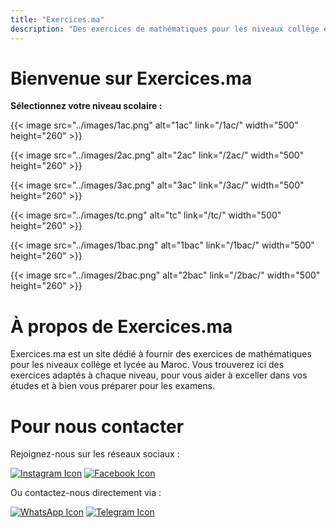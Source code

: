 ```yaml
---
title: "Exercices.ma"
description: "Des exercices de mathématiques pour les niveaux collège et lycée au Maroc."
---
```


# Bienvenue sur Exercices.ma

**Sélectionnez votre niveau scolaire :**

{{< image src="../images/1ac.png" alt="1ac" link="/1ac/" width="500" height="260" >}}

{{< image src="../images/2ac.png" alt="2ac" link="/2ac/" width="500" height="260" >}}

{{< image src="../images/3ac.png" alt="3ac" link="/3ac/" width="500" height="260" >}}

{{< image src="../images/tc.png" alt="tc" link="/tc/" width="500" height="260" >}}

{{< image src="../images/1bac.png" alt="1bac" link="/1bac/" width="500" height="260" >}}

{{< image src="../images/2bac.png" alt="2bac" link="/2bac/" width="500" height="260" >}}

# À propos de Exercices.ma

Exercices.ma est un site dédié à fournir des exercices de mathématiques pour les niveaux collège et lycée au Maroc. Vous trouverez ici des exercices adaptés à chaque niveau, pour vous aider à exceller dans vos études et à bien vous préparer pour les examens.

# Pour nous contacter

Rejoignez-nous sur les réseaux sociaux :

[![Instagram Icon](https://cdn-icons-png.flaticon.com/64/2111/2111463.png)](https://www.instagram.com/exercices.ma)
[![Facebook Icon](https://cdn-icons-png.flaticon.com/64/733/733547.png)]([https://www.facebook.com/exercices.ma](https://web.facebook.com/profile.php?id=61567250277720))

Ou contactez-nous directement via :

[![WhatsApp Icon](https://cdn-icons-png.flaticon.com/64/733/733585.png)](https://wa.me/212707919591)
[![Telegram Icon](https://cdn-icons-png.flaticon.com/64/2111/2111646.png)](https://t.me/exercicesma)
